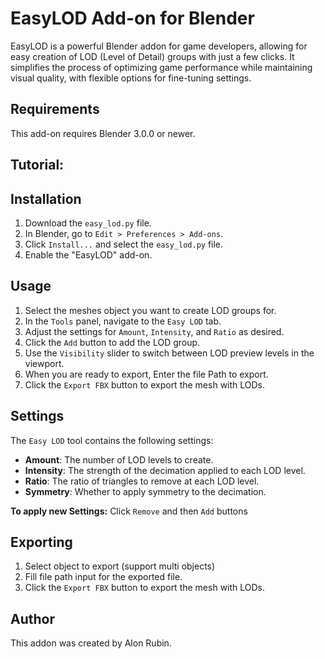 # EasyLOD Add-on for Blender

EasyLOD is a powerful Blender addon for game developers, allowing for easy creation of LOD (Level of Detail) groups with just a few clicks. It simplifies the process of optimizing game performance while maintaining visual quality, with flexible options for fine-tuning settings.
## Requirements

This add-on requires Blender 3.0.0 or newer.

## Tutorial:

## Installation

1. Download the `easy_lod.py` file.
2. In Blender, go to `Edit > Preferences > Add-ons`.
3. Click `Install...` and select the `easy_lod.py` file.
4. Enable the "EasyLOD" add-on.

## Usage

1. Select the meshes object you want to create LOD groups for.
2. In the `Tools` panel, navigate to the `Easy LOD` tab.
3. Adjust the settings for `Amount`, `Intensity`, and `Ratio` as desired.
4. Click the `Add` button to add the LOD group.
5. Use the `Visibility` slider to switch between LOD preview levels in the viewport.
6. When you are ready to export, Enter the file Path to export.
7. Click the `Export FBX` button to export the mesh with LODs.

## Settings

The `Easy LOD` tool contains the following settings:

- **Amount**: The number of LOD levels to create.
- **Intensity**: The strength of the decimation applied to each LOD level.
- **Ratio**: The ratio of triangles to remove at each LOD level.
- **Symmetry**: Whether to apply symmetry to the decimation.

**To apply new Settings:** Click `Remove` and then `Add` buttons


## Exporting

1. Select object to export (support multi objects)
2. Fill file path input for the exported file. 
3. Click the `Export FBX` button to export the mesh with LODs.

## Author
This addon was created by Alon Rubin.
